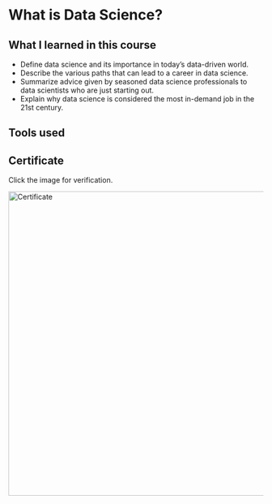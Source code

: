 # What is Data Science?

## What I learned in this course

* Define data science and its importance in today’s data-driven world.
* Describe the various paths that can lead to a career in data science.
* Summarize  advice given by seasoned data science professionals to data scientists who are just starting out. 
* Explain why data science is considered the most in-demand job in the 21st century. 

## Tools used

## Certificate

Click the image for verification.

<a href="https://coursera.org/verify/BTSFHK23ZGX4"><img src="https://i.gyazo.com/a667a4265f80646c8ba663ac20816ea3.png" alt="Certificate" width="600" /></a>
